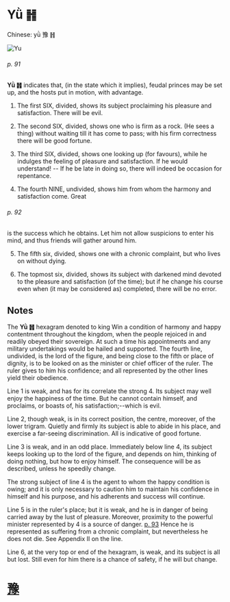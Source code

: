 # Yǜ ䷏

Chinese: yǜ 豫 ䷏

![Yu](https://88o.io/wp-content/uploads/2018/09/16-e8b1abyu.jpg)

###### p. 91

**Yǜ ䷏** indicates that, (in the state which it implies), feudal princes may be set up, and the hosts put in motion, with advantage.

1. The first SIX, divided, shows its subject proclaiming his pleasure and satisfaction. There will be evil.

2. The second SIX, divided, shows one who is firm as a rock. (He sees a thing) without waiting till it has come to pass; with his firm correctness there will be good fortune.

3. The third SIX, divided, shows one looking up (for favours), while he indulges the feeling of pleasure and satisfaction.
If he would understand! -- If he be late in doing so, there will indeed be occasion for repentance.

4. The fourth NINE, undivided, shows him from whom the harmony and satisfaction come. Great

###### p. 92

is the success which he obtains.
Let him not allow suspicions to enter his mind, and thus friends will gather around him.

5. The fifth six, divided, shows one with a chronic complaint, but who lives on without dying.

6. The topmost six, divided, shows its subject with darkened mind devoted to the pleasure and satisfaction (of the time); but if he change his course even when (it may be considered as) completed, there will be no error.

## Notes

The **Yǜ ䷏** hexagram denoted to king Win a condition of harmony and happy contentment throughout the kingdom, when the people rejoiced in and readily obeyed their sovereign.
At such a time his appointments and any military undertakings would be hailed and supported.
The fourth line, undivided, is the lord of the figure, and being close to the fifth or place of dignity, is to be looked on as the minister or chief officer of the ruler.
The ruler gives to him his confidence; and all represented by the other lines yield their obedience.

Line 1 is weak, and has for its correlate the strong 4. Its subject may well enjoy the happiness of the time. But he cannot contain himself, and proclaims, or boasts of, his satisfaction;--which is evil.

Line 2, though weak, is in its correct position, the centre, moreover, of the lower trigram. Quietly and firmly its subject is able to abide in his place, and exercise a far-seeing discrimination. All is indicative of good fortune.

Line 3 is weak, and in an odd place. Immediately below line 4, its subject keeps looking up to the lord of the figure, and depends on him, thinking of doing nothing, but how to enjoy himself. The consequence will be as described, unless he speedily change.

The strong subject of line 4 is the agent to whom the happy condition is owing; and it is only necessary to caution him to maintain his confidence in himself and his purpose, and his adherents and success will continue.

Line 5 is in the ruler's place; but it is weak, and he is in danger of being carried away by the lust of pleasure. Moreover, proximity to the powerful minister represented by 4 is a source of danger. [p. 93](e99a8fsui.md#p-93) Hence he is represented as suffering from a chronic complaint, but nevertheless he does not die. See Appendix II on the line.

Line 6, at the very top or end of the hexagram, is weak, and its subject is all but lost. Still even for him there is a chance of safety, if he will but change.

# [豫](./e8b1abyu_cn.md)
